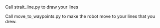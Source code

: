 Call strait_line.py to draw your lines

Call move_to_waypoints.py to make the robot move to your lines that you drew.